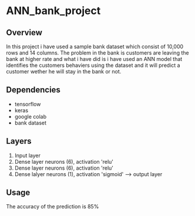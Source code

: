 # ANN_bank_project

## Overview
In this project i have used a sample bank dataset which consist of 10,000 rows and 14 columns. The problem in the bank is customers are leaving the bank at higher rate and what i have did is i have used an ANN model that identifies the customers behaviers using the dataset and it will predict a customer wether he will stay in the bank or not.

## Dependencies
- tensorflow
- keras
- google colab
- bank dataset

## Layers
1) Input layer
2) Dense layer neurons (6), activation 'relu'
3) Dense layer neurons (6), activation 'relu'
4) Dense lalyer neurons (1), activation 'sigmoid' --> output layer


## Usage
The accuracy of the prediction is 85%
